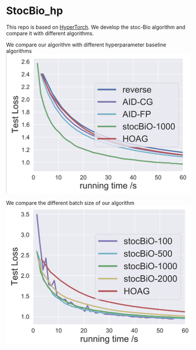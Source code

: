 # StocBio_hp

This repo is based on [HyperTorch](https://github.com/prolearner/hypertorch). We develop the stoc-Bio algorithm and compare it with different algorithms.

We compare our algorithm with different hyperparameter baseline algorithms
![Algorithm_Comparison](./results/test_loss_alg.png)

We compare the different batch size of our algorithm
![Algorithm_Comparison](./results/test_loss_batch.png)
